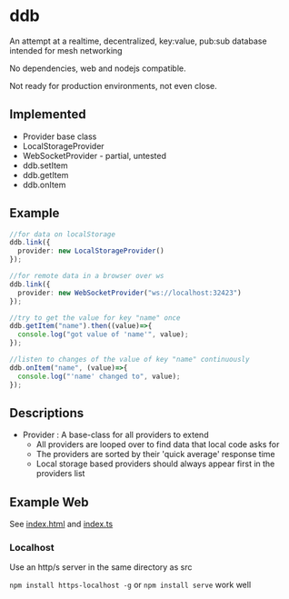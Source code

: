 # ddb
An attempt at a realtime, decentralized, key:value, pub:sub database intended for mesh networking

No dependencies, web and nodejs compatible.

Not ready for production environments, not even close.

## Implemented
- Provider base class
- LocalStorageProvider
- WebSocketProvider - partial, untested
- ddb.setItem
- ddb.getItem
- ddb.onItem

## Example
```ts
//for data on localStorage
ddb.link({
  provider: new LocalStorageProvider()
});

//for remote data in a browser over ws
ddb.link({
  provider: new WebSocketProvider("ws://localhost:32423")
});

//try to get the value for key "name" once
ddb.getItem("name").then((value)=>{
  console.log("got value of 'name'", value);
});

//listen to changes of the value of key "name" continuously
ddb.onItem("name", (value)=>{
  console.log("'name' changed to", value);
});

```

## Descriptions
- Provider : A base-class for all providers to extend
  - All providers are looped over to find data that local code asks for
  - The providers are sorted by their 'quick average' response time
  - Local storage based providers should always appear first in the providers list

## Example Web
See [index.html](./src/index.html) and [index.ts](./src/index.ts)

### Localhost
Use an http/s server in the same directory as src

`npm install https-localhost -g` or `npm install serve` work well
